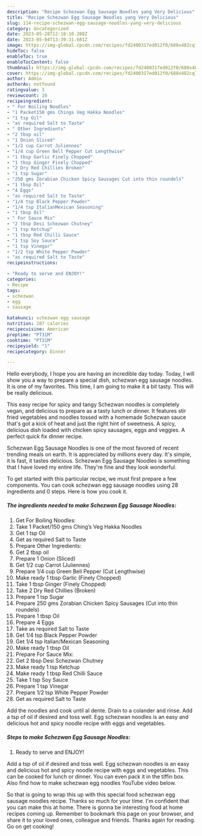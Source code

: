 ```yaml
---
description: "Recipe Schezwan Egg Sausage Noodles yang Very Delicious"
title: "Recipe Schezwan Egg Sausage Noodles yang Very Delicious"
slug: 114-recipe-schezwan-egg-sausage-noodles-yang-very-delicious
category: Uncategorized
date: 2023-05-28T12:18:10.208Z
date: 2023-05-04T13:39:31.681Z
image: https://img-global.cpcdn.com/recipes/fd2400317ed012f0/680x482cq70/schezwan-egg-sausage-noodles-recipe-main-photo.jpg
hideToc: false
enableToc: true
enableTocContent: false
thumbnail: https://img-global.cpcdn.com/recipes/fd2400317ed012f0/680x482cq70/schezwan-egg-sausage-noodles-recipe-main-photo.jpg
cover: https://img-global.cpcdn.com/recipes/fd2400317ed012f0/680x482cq70/schezwan-egg-sausage-noodles-recipe-main-photo.jpg
author: Admin
authorAv: notfound
ratingvalue: 3
reviewcount: 10
recipeingredient:
- " For Boiling Noodles"
- "1 Packet150 gms Chings Veg Hakka Noodles"
- "1 tsp Oil"
- "as required Salt to Taste"
- " Other Ingredients"
- "2 tbsp oil"
- "1 Onion Sliced"
- "1/2 cup Carrot Juliennes"
- "1/4 cup Green Bell Pepper Cut Lengthwise"
- "1 tbsp Garlic Finely Chopped"
- "1 tbsp Ginger Finely Chopped"
- "2 Dry Red Chillies Broken"
- "1 tsp Sugar"
- "250 gms Zorabian Chicken Spicy Sausages Cut into thin roundels"
- "1 tbsp Oil"
- "4 Eggs"
- "as required Salt to Taste"
- "1/4 tsp Black Pepper Powder"
- "1/4 tsp ItalianMexican Seasoning"
- "1 tbsp Oil"
- " For Sauce Mix"
- "2 tbsp Desi Schezwan Chutney"
- "1 tsp Ketchup"
- "1 tbsp Red Chilli Sauce"
- "1 tsp Soy Sauce"
- "1 tsp Vinegar"
- "1/2 tsp White Pepper Powder"
- "as required Salt to Taste"
recipeinstructions:

- "Ready to serve and ENJOY!"
categories:
- Recipe
tags:
- schezwan
- egg
- sausage

katakunci: schezwan egg sausage 
nutrition: 287 calories
recipecuisine: American
preptime: "PT31M"
cooktime: "PT31M"
recipeyield: "1"
recipecategory: Dinner

---
```



Hello everybody, I hope you are having an incredible day today. Today, I will show you a way to prepare a special dish, schezwan egg sausage noodles. It is one of my favorites. This time, I am going to make it a bit tasty. This will be really delicious.

This easy recipe for spicy and tangy Schezwan noodles is completely vegan, and delicious to prepare as a tasty lunch or dinner. It features stir fried vegetables and noodles tossed with a homemade Schezwan sauce that&#39;s got a kick of heat and just the right hint of sweetness. A spicy, delicious dish loaded with chicken spicy sausages, eggs and veggies. A perfect quick fix dinner recipe.

Schezwan Egg Sausage Noodles is one of the most favored of recent trending meals on earth. It is appreciated by millions every day. It's simple, it is fast, it tastes delicious. Schezwan Egg Sausage Noodles is something that I have loved my entire life. They're fine and they look wonderful.


To get started with this particular recipe, we must first prepare a few components. You can cook schezwan egg sausage noodles using 28 ingredients and 0 steps. Here is how you cook it.

<!--inarticleads1-->

##### The ingredients needed to make Schezwan Egg Sausage Noodles:

1. Get  For Boiling Noodles:
1. Take 1 Packet/150 gms Ching’s Veg Hakka Noodles
1. Get 1 tsp Oil
1. Get as required Salt to Taste
1. Prepare  Other Ingredients:
1. Get 2 tbsp oil
1. Prepare 1 Onion (Sliced)
1. Get 1/2 cup Carrot (Juliennes)
1. Prepare 1/4 cup Green Bell Pepper (Cut Lengthwise)
1. Make ready 1 tbsp Garlic (Finely Chopped)
1. Take 1 tbsp Ginger (Finely Chopped)
1. Take 2 Dry Red Chillies (Broken)
1. Prepare 1 tsp Sugar
1. Prepare 250 gms Zorabian Chicken Spicy Sausages (Cut into thin roundels)
1. Prepare 1 tbsp Oil
1. Prepare 4 Eggs
1. Take as required Salt to Taste
1. Get 1/4 tsp Black Pepper Powder
1. Get 1/4 tsp Italian/Mexican Seasoning
1. Make ready 1 tbsp Oil
1. Prepare  For Sauce Mix:
1. Get 2 tbsp Desi Schezwan Chutney
1. Make ready 1 tsp Ketchup
1. Make ready 1 tbsp Red Chilli Sauce
1. Take 1 tsp Soy Sauce
1. Prepare 1 tsp Vinegar
1. Prepare 1/2 tsp White Pepper Powder
1. Get as required Salt to Taste


Add the noodles and cook until al dente. Drain to a colander and rinse. Add a tsp of oil if desired and toss well. Egg schezwan noodles is an easy and delicious hot and spicy noodle recipe with eggs and vegetables. 

<!--inarticleads2-->

##### Steps to make Schezwan Egg Sausage Noodles:


1. Ready to serve and ENJOY!

Add a tsp of oil if desired and toss well. Egg schezwan noodles is an easy and delicious hot and spicy noodle recipe with eggs and vegetables. This can be cooked for lunch or dinner. You can even pack it in the tiffin box. Also find how to make schezwan egg noodles YouTube video below. 

So that is going to wrap this up with this special food schezwan egg sausage noodles recipe. Thanks so much for your time. I'm confident that you can make this at home. There is gonna be interesting food at home recipes coming up. Remember to bookmark this page on your browser, and share it to your loved ones, colleague and friends. Thanks again for reading. Go on get cooking!
